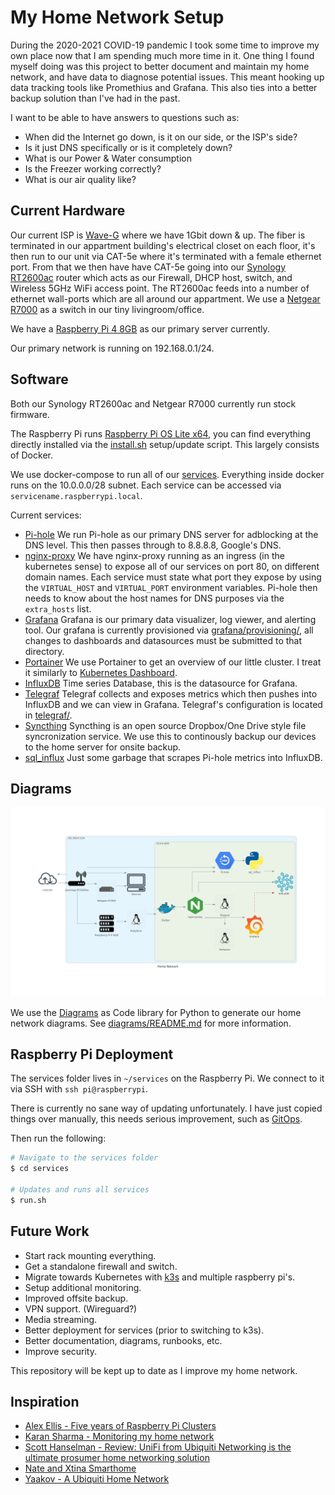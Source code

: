 # My Home Network Setup

During the 2020-2021 COVID-19 pandemic I took some time to improve my own place now that I am spending much more time in it. One thing I found myself doing was this project to better document and maintain my home network, and have data to diagnose potential issues. This meant hooking up data tracking tools like Promethius and Grafana. This also ties into a better backup solution than I've had in the past.

I want to be able to have answers to questions such as:

- When did the Internet go down, is it on our side, or the ISP's side?
- Is it just DNS specifically or is it completely down?
- What is our Power & Water consumption
- Is the Freezer working correctly?
- What is our air quality like?

## Current Hardware

Our current ISP is [Wave-G](https://waveg.wavebroadband.com) where we have 1Gbit down & up. The fiber is terminated in our appartment building's electrical closet on each floor, it's then run to our unit via CAT-5e where it's terminated with a female ethernet port. From that we then have have CAT-5e going into our [Synology RT2600ac](https://www.synology.com/en-us/products/RT2600ac) router which acts as our Firewall, DHCP host, switch, and Wireless 5GHz WiFi access point. The RT2600ac feeds into a number of ethernet wall-ports which are all around our appartment. We use a [Netgear R7000](https://www.netgear.com/home/products/networking/wifi-routers/R7000.aspx) as a switch in our tiny livingroom/office.

We have a [Raspberry Pi 4 8GB](https://www.raspberrypi.org/products/raspberry-pi-4-model-b) as our primary server currently.

Our primary network is running on 192.168.0.1/24.

## Software

Both our Synology RT2600ac and Netgear R7000 currently run stock firmware.

The Raspberry Pi runs [Raspberry Pi OS Lite x64](https://www.raspberrypi.org/software/operating-systems/), you can find everything directly installed via the [install.sh](./raspberry-pi/install.sh) setup/update script. This largely consists of Docker.

We use docker-compose to run all of our [services](./raspberry-pi/services/). Everything inside docker runs on the 10.0.0.0/28 subnet. Each service can be accessed via `servicename.raspberrypi.local`.

Current services:

- [Pi-hole](https://pi-hole.net)
  We run Pi-hole as our primary DNS server for adblocking at the DNS level. This then passes through to 8.8.8.8, Google's DNS.
- [nginx-proxy](https://github.com/nginx-proxy/nginx-proxy)
  We have nginx-proxy running as an ingress (in the kubernetes sense) to expose all of our services on port 80, on different domain names. Each service must state what port they expose by using the `VIRTUAL_HOST` and `VIRTUAL_PORT` environment variables. Pi-hole then needs to know about the host names for DNS purposes via the `extra_hosts` list.
- [Grafana](https://grafana.com)
  Grafana is our primary data visualizer, log viewer, and alerting tool. Our grafana is currently provisioned via [grafana/provisioning/](./raspberry-pi/services/grafana/provisioning/), all changes to dashboards and datasources must be submitted to that directory.
- [Portainer](https://www.portainer.io)
  We use Portainer to get an overview of our little cluster. I treat it similarly to [Kubernetes Dashboard](https://kubernetes.io/docs/tasks/access-application-cluster/web-ui-dashboard/).
- [InfluxDB](https://www.influxdata.com)
  Time series Database, this is the datasource for Grafana.
- [Telegraf](https://www.influxdata.com/time-series-platform/telegraf/)
  Telegraf collects and exposes metrics which then pushes into InfluxDB and we can view in Grafana. Telegraf's configuration is located in [telegraf/](./raspberry-pi/services/telegraf/).
- [Syncthing](https://syncthing.net)
  Syncthing is an open source Dropbox/One Drive style file syncronization service. We use this to continously backup our devices to the home server for onsite backup.
- [sql_influx](./raspberry-pi/services/sql_influx/)
  Just some garbage that scrapes Pi-hole metrics into InfluxDB.

## Diagrams

![Home Network Diagram](./diagrams/output/home_network.png)

We use the [Diagrams](https://diagrams.mingrammer.com) as Code library for Python to generate our home network diagrams. See [diagrams/README.md](./diagrams/README.md) for more information.

## Raspberry Pi Deployment

The services folder lives in `~/services` on the Raspberry Pi. We connect to it via SSH with `ssh pi@raspberrypi`.

There is currently no sane way of updating unfortunately. I have just copied things over manually, this needs serious improvement, such as [GitOps](https://medium.com/@bhargavshah2011/overview-of-gitops-31e206e19e4e).

Then run the following:

```bash
# Navigate to the services folder
$ cd services

# Updates and runs all services
$ run.sh
```

## Future Work

- Start rack mounting everything.
- Get a standalone firewall and switch.
- Migrate towards Kubernetes with [k3s](https://k3s.io/) and multiple raspberry pi's.
- Setup additional monitoring.
- Improved offsite backup.
- VPN support. (Wireguard?)
- Media streaming.
- Better deployment for services (prior to switching to k3s).
- Better documentation, diagrams, runbooks, etc.
- Improve security.

This repository will be kept up to date as I improve my home network.

## Inspiration

- [Alex Ellis - Five years of Raspberry Pi Clusters](https://alexellisuk.medium.com/five-years-of-raspberry-pi-clusters-77e56e547875)
- [Karan Sharma - Monitoring my home network](https://mrkaran.dev/posts/isp-monitoring/)
- [Scott Hanselman - Review: UniFi from Ubiquiti Networking is the ultimate prosumer home networking solution](https://www.hanselman.com/blog/review-unifi-from-ubiquiti-networking-is-the-ultimate-prosumer-home-networking-solution)
- [Nate and Xtina Smarthome](https://gitlab.com/nathang21/nate-and-xtina-home/-/tree/master)
- [Yaakov - A Ubiquiti Home Network](https://blog.yaakov.online/a-ubiquiti-home-network/)
